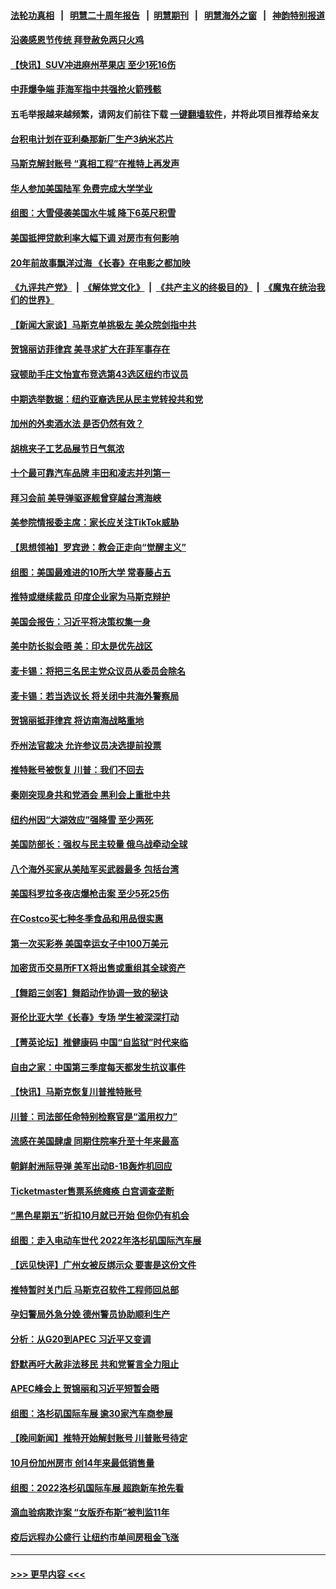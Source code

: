 #### [法轮功真相](https://github.com/gfw-breaker/truth/blob/master/README.md?t=0) &nbsp;&nbsp;|&nbsp;&nbsp; [明慧二十周年报告](https://github.com/gfw-breaker/mh-reports/blob/master/README.md?t=0) &nbsp;&nbsp;|&nbsp;&nbsp;[明慧期刊](https://github.com/gfw-breaker/mh-qikan) &nbsp;&nbsp;|&nbsp;&nbsp; [明慧海外之窗](https://github.com/gfw-breaker/mh-news/blob/master/README.md?t=0) &nbsp;&nbsp;|&nbsp;&nbsp; [神韵特别报道](https://github.com/gfw-breaker/mh-news/blob/master/shenyun.md?t=0)
#### [沿袭感恩节传统 拜登赦免两只火鸡](../pages/nsc412/n13870369.md?t=11220601) 
#### [【快讯】SUV冲进麻州苹果店 至少1死16伤](../pages/nsc412/n13870378.md?t=11220601) 
#### [中菲爆争端 菲海军指中共强抢火箭残骸](../pages/nsc412/n13870342.md?t=11220601) 
#### 五毛举报越来越频繁，请网友们前往下载 [一键翻墙软件](https://github.com/gfw-breaker/ssr-accounts)，并将此项目推荐给亲友
#### [台积电计划在亚利桑那新厂生产3纳米芯片](../pages/nsc412/n13870302.md?t=11220601) 
#### [马斯克解封账号 “真相工程”在推特上再发声](../pages/nsc412/n13870326.md?t=11220601) 
#### [华人参加美国陆军 免费完成大学学业](../pages/nsc412/n13869964.md?t=11220601) 
#### [组图：大雪侵袭美国水牛城 降下6英尺积雪](../pages/nsc412/n13870104.md?t=11220601) 
#### [美国抵押贷款利率大幅下调 对房市有何影响](../pages/nsc412/n13869952.md?t=11220601) 
#### [20年前故事飘洋过海 《长春》在电影之都加映](../pages/nsc412/n13869955.md?t=11220601) 
#### [《九评共产党》](https://github.com/begood0513/9ping.md/blob/master/README.md) &nbsp;|&nbsp; [《解体党文化》](../../../../jtdwh.md/blob/master/README.md)  &nbsp;|&nbsp; [《共产主义的终极目的》](../../../../gczydzjmd.md/blob/master/README.md) &nbsp;|&nbsp; [《魔鬼在统治我们的世界》](../../../../mgztzwmdsj.md/blob/master/README.md) 
#### [【新闻大家谈】马斯克单挑极左 美众院剑指中共](../pages/nsc412/n13870262.md?t=11220601) 
#### [贺锦丽访菲律宾 美寻求扩大在菲军事存在](../pages/nsc412/n13870191.md?t=11220601) 
#### [寇顿助手庄文怡宣布竞选第43选区纽约市议员](../pages/nsc412/n13869938.md?t=11220601) 
#### [中期选举数据：纽约亚裔选民从民主党转投共和党](../pages/nsc412/n13869942.md?t=11220601) 
#### [加州的外卖酒水法 是否仍然有效？](../pages/nsc412/n13869933.md?t=11220601) 
#### [胡桃夹子工艺品展节日气氛浓](../pages/nsc412/n13869906.md?t=11220601) 
#### [十个最可靠汽车品牌 丰田和凌志并列第一](../pages/nsc412/n13869846.md?t=11220601) 
#### [拜习会前 美导弹驱逐舰曾穿越台湾海峡](../pages/nsc412/n13869825.md?t=11220601) 
#### [美参院情报委主席：家长应关注TikTok威胁](../pages/nsc412/n13869735.md?t=11220601) 
#### [【思想领袖】罗宾逊：教会正走向“觉醒主义”](../pages/nsc412/n13859005.md?t=11220601) 
#### [组图：美国最难进的10所大学 常春藤占五](../pages/nsc412/n13859201.md?t=11220601) 
#### [推特或继续裁员 印度企业家为马斯克辩护](../pages/nsc412/n13869789.md?t=11220601) 
#### [美国会报告：习近平将决策权集一身](../pages/nsc412/n13868227.md?t=11220601) 
#### [美中防长拟会晤 美：印太是优先战区](../pages/nsc412/n13869719.md?t=11220601) 
#### [麦卡锡：将把三名民主党众议员从委员会除名](../pages/nsc412/n13869705.md?t=11220601) 
#### [麦卡锡：若当选议长 将关闭中共海外警察局](../pages/nsc412/n13869693.md?t=11220601) 
#### [贺锦丽抵菲律宾 将访南海战略重地](../pages/nsc412/n13869708.md?t=11220601) 
#### [乔州法官裁决 允许参议员决选提前投票](../pages/nsc412/n13869664.md?t=11220601) 
#### [推特账号被恢复 川普：我们不回去](../pages/nsc412/n13869649.md?t=11220601) 
#### [秦刚突现身共和党酒会 黑利会上重批中共](../pages/nsc412/n13869661.md?t=11220601) 
#### [纽约州因“大湖效应”强降雪 至少两死](../pages/nsc412/n13869654.md?t=11220601) 
#### [美国防部长：强权与民主较量 俄乌战牵动全球](../pages/nsc412/n13869590.md?t=11220601) 
#### [八个海外买家从美陆军买武器最多 包括台湾](../pages/nsc412/n13868794.md?t=11220601) 
#### [美国科罗拉多夜店爆枪击案 至少5死25伤](../pages/nsc412/n13869591.md?t=11220601) 
#### [在Costco买七种冬季食品和用品很实惠](../pages/nsc412/n13868166.md?t=11220601) 
#### [第一次买彩券 美国幸运女子中100万美元](../pages/nsc412/n13869437.md?t=11220601) 
#### [加密货币交易所FTX将出售或重组其全球资产](../pages/nsc412/n13869376.md?t=11220601) 
#### [【舞蹈三剑客】舞蹈动作协调一致的秘诀](../pages/nsc412/n13869433.md?t=11220601) 
#### [哥伦比亚大学《长春》专场  学生被深深打动](../pages/nsc412/n13869357.md?t=11220601) 
#### [【菁英论坛】推健康码 中国“自监狱”时代来临](../pages/nsc412/n13869302.md?t=11220601) 
#### [自由之家：中国第三季度每天都发生抗议事件](../pages/nsc412/n13869343.md?t=11220601) 
#### [【快讯】马斯克恢复川普推特账号](../pages/nsc412/n13869381.md?t=11220601) 
#### [川普：司法部任命特别检察官是“滥用权力”](../pages/nsc412/n13869337.md?t=11220601) 
#### [流感在美国肆虐 同期住院率升至十年来最高](../pages/nsc412/n13869360.md?t=11220601) 
#### [朝鲜射洲际导弹 美军出动B-1B轰炸机回应](../pages/nsc412/n13869333.md?t=11220601) 
#### [Ticketmaster售票系统瘫痪 白宫调查垄断](../pages/nsc412/n13869298.md?t=11220601) 
#### [“黑色星期五”折扣10月就已开始 但你仍有机会](../pages/nsc412/n13869335.md?t=11220601) 
#### [组图：走入电动车世代 2022年洛杉矶国际汽车展](../pages/nsc412/n13869304.md?t=11220601) 
#### [【远见快评】广州女被反绑示众 要害是这份文件](../pages/nsc412/n13869300.md?t=11220601) 
#### [推特暂时关门后 马斯克召软件工程师回总部](../pages/nsc412/n13869277.md?t=11220601) 
#### [孕妇警局外急分娩 德州警员协助顺利生产](../pages/nsc412/n13869031.md?t=11220601) 
#### [分析：从G20到APEC 习近平又变调](../pages/nsc412/n13869256.md?t=11220601) 
#### [舒默再吁大赦非法移民 共和党誓言全力阻止](../pages/nsc412/n13868898.md?t=11220601) 
#### [APEC峰会上 贺锦丽和习近平短暂会晤](../pages/nsc412/n13868909.md?t=11220601) 
#### [组图：洛杉矶国际车展 逾30家汽车商参展](../pages/nsc412/n13869113.md?t=11220601) 
#### [【晚间新闻】推特开始解封账号 川普账号待定](../pages/nsc412/n13868807.md?t=11220601) 
#### [10月份加州房市 创14年来最低销售量](../pages/nsc412/n13868890.md?t=11220601) 
#### [组图：2022洛杉矶国际车展 超跑新车抢先看](../pages/nsc412/n13868937.md?t=11220601) 
#### [滴血验病欺诈案 “女版乔布斯”被判监11年](../pages/nsc412/n13868846.md?t=11220601) 
#### [疫后远程办公盛行 让纽约市单间房租金飞涨](../pages/nsc412/n13868927.md?t=11220601) 

----
#### [ >>> 更早内容 <<< ](../indexes/nsc412-earlier.md)
